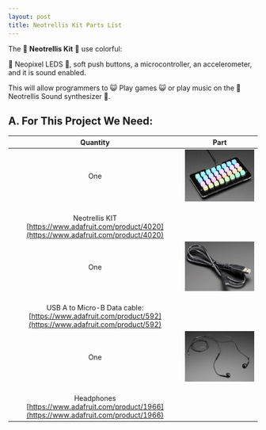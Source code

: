 ```yaml
---
layout: post
title: Neotrellis Kit Parts List
---
```



The :rotating_light: **Neotrellis Kit** :rotating_light: use colorful:  

:traffic_light: Neopixel LEDS :traffic_light:, soft push buttons, a microcontroller, an accelerometer, and it is sound enabled.  

This will allow programmers to :smiley_cat: Play games :smiley_cat: or play music on the :musical_note: Neotrellis Sound synthesizer :musical_note:.


## A. For This Project We Need:


| Quantity | Part |
| :-: | :-: |
| One | ![Neotrellis](/assets/images/parts/neotrellis.jpg) |
| <br> Neotrellis KIT <br> [https://www.adafruit.com/product/4020](https://www.adafruit.com/product/4020) |
| One | ![USB cable](/assets/images/parts/usb.small.png) |
| <br> USB A to Micro-B Data cable: <br> [https://www.adafruit.com/product/592](https://www.adafruit.com/product/592) |
| One | ![Headphones](/assets/images/parts/1966-03.jpg) |
| <br> Headphones <br> [https://www.adafruit.com/product/1966](https://www.adafruit.com/product/1966) |
